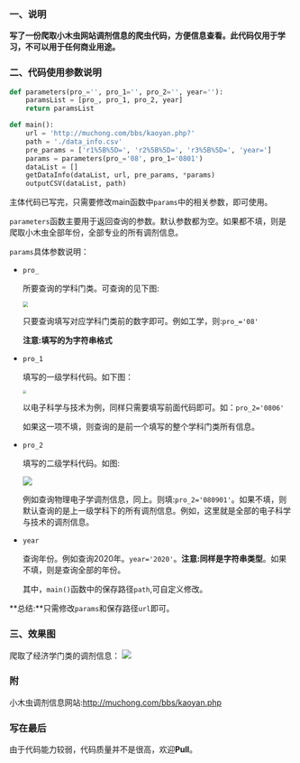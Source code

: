 ### 一、说明

**写了一份爬取小木虫网站调剂信息的爬虫代码，方便信息查看。此代码仅用于学习，不可以用于任何商业用途。**

### 二、代码使用参数说明

```python
def parameters(pro_='', pro_1='', pro_2='', year=''):
    paramsList = [pro_, pro_1, pro_2, year]
    return paramsList

def main():
    url = 'http://muchong.com/bbs/kaoyan.php?'
    path = './data_info.csv'
    pre_params = ['r1%5B%5D=', 'r2%5B%5D=', 'r3%5B%5D=', 'year=']
    params = parameters(pro_='08', pro_1='0801')
    dataList = []
    getDataInfo(dataList, url, pre_params, *params)
    outputCSV(dataList, path)
```

主体代码已写完，只需要修改main函数中`params`中的相关参数，即可使用。

`parameters`函数主要用于返回查询的参数。默认参数都为空。如果都不填，则是爬取小木虫全部年份，全部专业的所有调剂信息。

`params`具体参数说明：

- `pro_`

  所要查询的学科门类。可查询的见下图:

  <img src="https://s1.ax1x.com/2020/04/09/Ghfaa6.png" style="zoom:60%;" />

  只要查询填写对应学科门类前的数字即可。例如工学，则:`pro_='08'`

  **注意:填写的为字符串格式**

- `pro_1`

  填写的一级学科代码。如下图：

  <img src="https://s1.ax1x.com/2020/04/09/GhfBGD.png" style="zoom:40%;" />

  以电子科学与技术为例，同样只需要填写前面代码即可。如：`pro_2='0806'`

  如果这一项不填，则查询的是前一个填写的整个学科门类所有信息。

- `pro_2`

  填写的二级学科代码。如图:

  ![](https://s1.ax1x.com/2020/04/09/GhfdIK.png)

  例如查询物理电子学调剂信息，同上。则填:`pro_2='080901'`。如果不填，则默认查询的是上一级学科下的所有调剂信息。例如，这里就是全部的电子科学与技术的调剂信息。

- `year`

  查询年份。例如查询2020年。`year='2020'`。**注意:同样是字符串类型**。如果不填，则是查询全部的年份。

  其中，`main()`函数中的保存路径`path`,可自定义修改。

**总结:**只需修改`params`和保存路径`url`即可。

### 三、效果图

爬取了经济学门类的调剂信息：
![](https://i.loli.net/2020/05/02/Hoc9ypRMz3bSF2D.png)

### 附

小木虫调剂信息网站:http://muchong.com/bbs/kaoyan.php

### 写在最后

由于代码能力较弱，代码质量并不是很高，欢迎**Pull**。
